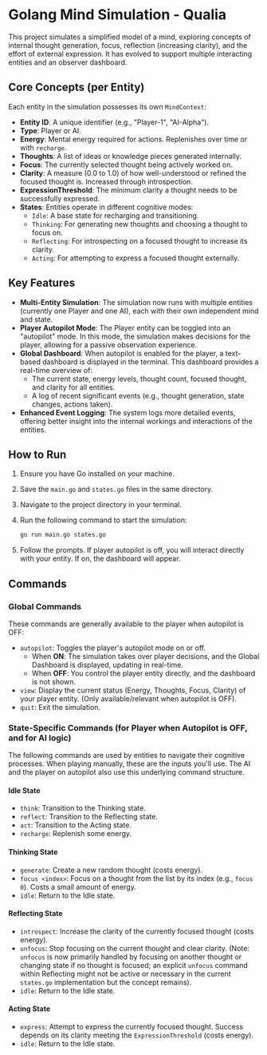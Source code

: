 # Golang Mind Simulation - Qualia

This project simulates a simplified model of a mind, exploring concepts of internal thought generation, focus, reflection (increasing clarity), and the effort of external expression. It has evolved to support multiple interacting entities and an observer dashboard.

## Core Concepts (per Entity)

Each entity in the simulation possesses its own `MindContext`:

*   **Entity ID**: A unique identifier (e.g., "Player-1", "AI-Alpha").
*   **Type**: Player or AI.
*   **Energy**: Mental energy required for actions. Replenishes over time or with `recharge`.
*   **Thoughts**: A list of ideas or knowledge pieces generated internally.
*   **Focus**: The currently selected thought being actively worked on.
*   **Clarity**: A measure (0.0 to 1.0) of how well-understood or refined the focused thought is. Increased through introspection.
*   **ExpressionThreshold**: The minimum clarity a thought needs to be successfully expressed.
*   **States**: Entities operate in different cognitive modes:
    *   `Idle`: A base state for recharging and transitioning.
    *   `Thinking`: For generating new thoughts and choosing a thought to focus on.
    *   `Reflecting`: For introspecting on a focused thought to increase its clarity.
    *   `Acting`: For attempting to express a focused thought externally.

## Key Features

*   **Multi-Entity Simulation**: The simulation now runs with multiple entities (currently one Player and one AI), each with their own independent mind and state.
*   **Player Autopilot Mode**: The Player entity can be toggled into an "autopilot" mode. In this mode, the simulation makes decisions for the player, allowing for a passive observation experience.
*   **Global Dashboard**: When autopilot is enabled for the player, a text-based dashboard is displayed in the terminal. This dashboard provides a real-time overview of:
    *   The current state, energy levels, thought count, focused thought, and clarity for all entities.
    *   A log of recent significant events (e.g., thought generation, state changes, actions taken).
*   **Enhanced Event Logging**: The system logs more detailed events, offering better insight into the internal workings and interactions of the entities.

## How to Run

1.  Ensure you have Go installed on your machine.
2.  Save the `main.go` and `states.go` files in the same directory.
3.  Navigate to the project directory in your terminal.
4.  Run the following command to start the simulation:

    ```bash
    go run main.go states.go
    ```

5.  Follow the prompts. If player autopilot is off, you will interact directly with your entity. If on, the dashboard will appear.

## Commands

### Global Commands
These commands are generally available to the player when autopilot is OFF:

*   `autopilot`: Toggles the player's autopilot mode on or off.
    *   When **ON**: The simulation takes over player decisions, and the Global Dashboard is displayed, updating in real-time.
    *   When **OFF**: You control the player entity directly, and the dashboard is not shown.
*   `view`: Display the current status (Energy, Thoughts, Focus, Clarity) of your player entity. (Only available/relevant when autopilot is OFF).
*   `quit`: Exit the simulation.

### State-Specific Commands (for Player when Autopilot is OFF, and for AI logic)
The following commands are used by entities to navigate their cognitive processes. When playing manually, these are the inputs you'll use. The AI and the player on autopilot also use this underlying command structure.

#### Idle State
*   `think`: Transition to the Thinking state.
*   `reflect`: Transition to the Reflecting state.
*   `act`: Transition to the Acting state.
*   `recharge`: Replenish some energy.

#### Thinking State
*   `generate`: Create a new random thought (costs energy).
*   `focus <index>`: Focus on a thought from the list by its index (e.g., `focus 0`). Costs a small amount of energy.
*   `idle`: Return to the Idle state.

#### Reflecting State
*   `introspect`: Increase the clarity of the currently focused thought (costs energy).
*   `unfocus`: Stop focusing on the current thought and clear clarity. (Note: `unfocus` is now primarily handled by focusing on another thought or changing state if no thought is focused; an explicit `unfocus` command within Reflecting might not be active or necessary in the current `states.go` implementation but the concept remains).
*   `idle`: Return to the Idle state.

#### Acting State
*   `express`: Attempt to express the currently focused thought. Success depends on its clarity meeting the `ExpressionThreshold` (costs energy).
*   `idle`: Return to the Idle state.

